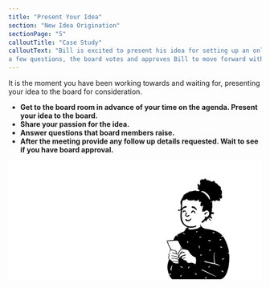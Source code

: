 ```yaml
---
title: "Present Your Idea"
section: "New Idea Origination"
sectionPage: "5"
calloutTitle: "Case Study"
calloutText: "Bill is excited to present his idea for setting up an online curling shirt store as a junior fundraiser to the board. He spent some time working with the junior curling board member to help organize his idea and think about the types of questions the board might ask. He found a couple of artists at the club who are willing to donate curling t-shirt art and a site where he can set up the online store with no financial investment needed from the club. Bill presents his idea and answers
a few questions, the board votes and approves Bill to move forward with the concept and report back after a couple of months to let the board know how the fundraiser is going."
---
```


It is the moment you have been working towards and waiting for, presenting your
idea to the board for consideration.

- **Get to the board room in advance of your time on the agenda. Present your idea to the board.**
- **Share your passion for the idea.**
- **Answer questions that board members raise.**
- **After the meeting provide any follow up details requested. Wait to see if you have board approval.**

![Illustration of a person presenting](peeps1.png)
